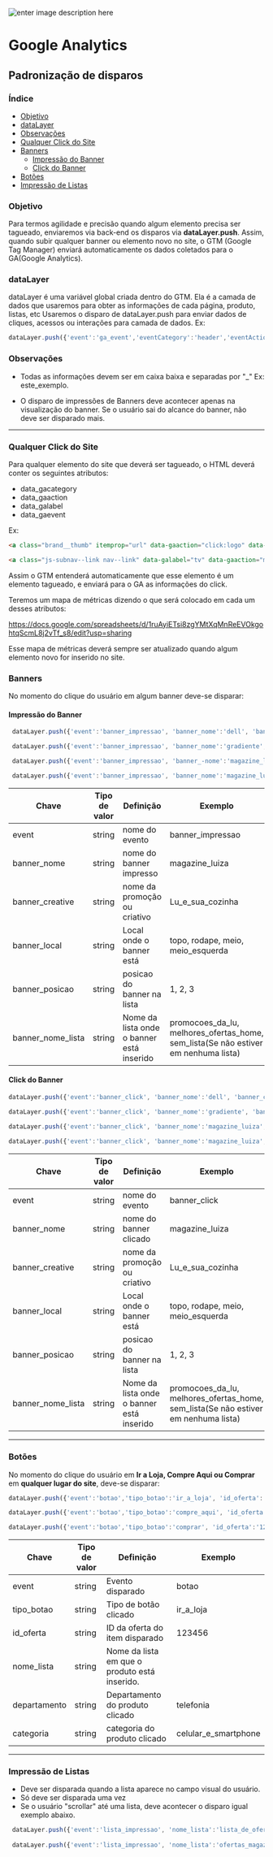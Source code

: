 ﻿![enter image description here](http://image.buscape.com/material/buscape.png)

# **Google Analytics**

## **Padronização de disparos**

### **Índice**

- [Objetivo](#objetivo)
- [dataLayer](#datalayer)
- [Observações](#observações)
- [Qualquer Click do Site](#qualquer-click-do-site)
- [Banners](#banners)
	- [Impressão do Banner](#impressão-do-banner)
	- [Click do Banner](#click-do-banner)
- [Botões](#botões)
- [Impressão de Listas](#impressão-de-listas)




### **Objetivo**

Para termos agilidade e precisão quando algum elemento precisa ser tagueado, enviaremos via back-end os disparos via  **dataLayer.push**. Assim, quando subir qualquer banner ou elemento novo no site, o GTM (Google Tag Manager) enviará automaticamente os dados coletados para o GA(Google Analytics). 


### **dataLayer**

dataLayer é uma variável global criada dentro do GTM. Ela é a camada de dados que usaremos para obter as informações de cada página, produto, listas, etc
Usaremos o disparo de dataLayer.push para enviar dados de cliques, acessos ou interações para camada de dados. Ex:


   ```js
dataLayer.push({'event':'ga_event','eventCategory':'header','eventAction':'click:logo','eventLabel':''});
```


### **Observações**

 - Todas as informações devem ser em caixa baixa e separadas por "_" Ex: este_exemplo.

 - O disparo de impressões de Banners deve acontecer apenas na visualização do banner. Se o usuário sai do alcance do banner, não deve ser disparado mais.

-------

### **Qualquer Click do Site**

Para qualquer elemento do site que deverá ser tagueado, o HTML deverá conter os seguintes atributos:

 - data_gacategory
 - data_gaaction
 - data_galabel
 - data_gaevent

Ex:

```html
<a class="brand__thumb" itemprop="url" data-gaaction="click:logo" data-gacategory="header" data-gaevent="event" title="Buscapé" href="/"><img itemprop="logo" alt="Buscapé" srcset="https://imagebuscape-a.akamaihd.net/material/logo-buscape.svg" src="https://imagebuscape-a.akamaihd.net/material/buscape.png"></a>

<a class="js-subnav--link nav--link" data-galabel="tv" data-gaaction="menu_principal" data-gacategory="menu" data-gaevent="event" itemprop="url" log-cat-attribute="log-cat-attribute" log_id="2852" href="/tv"><span class="nav--link__line"></span><i class="nav--ico nav--ico-left nav--ico-large ico--tv"></i>TV<i class="nav--ico nav--ico-right ico--arrow fl-right"></i></a>
```

Assim o GTM entenderá automaticamente que esse elemento é um elemento tagueado, e enviará para o GA as informações do click.

Teremos um mapa de métricas dizendo o que será colocado em cada um desses atributos:

https://docs.google.com/spreadsheets/d/1ruAyiETsi8zgYMtXqMnReEVOkgohtqScmL8j2vTf_s8/edit?usp=sharing

Esse mapa de métricas deverá sempre ser atualizado quando algum elemento novo for inserido no site.

### **Banners**

No momento do clique do usuário em algum banner deve-se disparar:

#### **Impressão do Banner** 

```js
 dataLayer.push({'event':'banner_impressao', 'banner_nome':'dell', 'banner_creative':'verao_notebooks','banner_posicao':'1', 'banner_nome_lista':'melhores_ofertas_home'});

 dataLayer.push({'event':'banner_impressao', 'banner_nome':'gradiente', 'banner_creative':'gradiente_voltou','banner_posicao':'2', 'banner_nome_lista':'melhores_ofertas_home'});

 dataLayer.push({'event':'banner_impressao', 'banner_-nome':'magazine_luiza', 'banner_creative':'lu_com_voce','banner_posicao':'1', 'banner_nome_lista':'promocoes_da_lu'});

 dataLayer.push({'event':'banner_impressao', 'banner_nome':'magazine_luiza', 'banner_creative':'lu_e_sua_cozinha','banner_posicao':'2', 'banner_nome_lista':'promocoes_da_lu'});
```
Chave| Tipo de valor| Definição |Exemplo
-------- | --- | ---|---
event		| string | nome do evento |banner_impressao
banner_nome | string | nome do banner impresso|magazine_luiza
banner_creative | string | nome da promoção ou criativo | Lu_e_sua_cozinha 
banner_local |string | Local onde o banner está | topo, rodape, meio, meio_esquerda
banner_posicao 	| string |posicao do banner na lista | 1, 2, 3
banner_nome_lista | string | Nome da lista onde o banner está inserido | promocoes_da_lu, melhores_ofertas_home, sem_lista(Se não estiver em nenhuma lista)
 


#### **Click do Banner**



```js
dataLayer.push({'event':'banner_click', 'banner_nome':'dell', 'banner_creative':'verao_notebooks','banner_posicao':'1', 'banner_nome_lista':'melhores_ofertas_home'});

dataLayer.push({'event':'banner_click', 'banner_nome':'gradiente', 'banner_creative':'gradiente_voltou','banner_posicao':'2', 'banner_nome_lista':'melhores_ofertas_home'});

dataLayer.push({'event':'banner_click', 'banner_nome':'magazine_luiza', 'banner_creative':'lu_com_voce','banner_posicao':'1', 'banner_nome_lista':'promocoes_da_lu'});
 
dataLayer.push({'event':'banner_click', 'banner_nome':'magazine_luiza', 'banner_creative':'lu_e_sua_cozinha','banner_posicao':'2', 'banner_nome_lista':'promocoes_da_lu'});
```

Chave| Tipo de valor| Definição |Exemplo
-------- | --- | ---|---
event		| string | nome do evento |banner_click
banner_nome | string | nome do banner clicado|magazine_luiza
banner_creative | string | nome da promoção ou criativo | Lu_e_sua_cozinha 
banner_local |string | Local onde o banner está | topo, rodape, meio, meio_esquerda
banner_posicao 	| string |posicao do banner na lista | 1, 2, 3
banner_nome_lista | string | Nome da lista onde o banner está inserido | promocoes_da_lu, melhores_ofertas_home, sem_lista(Se não estiver em nenhuma lista)
 

-------
### **Botões**

No momento do clique do usuário em **Ir a Loja,  Compre Aqui ou Comprar**  em **qualquer lugar do site**, deve-se disparar:

```js
dataLayer.push({'event':'botao','tipo_botao':'ir_a_loja', 'id_oferta':'12345','nome_lista':'notebook_imperdivel','departamento':'telefonia', 'categoria':'celular_e_smartphone', 'preco':'69.00','marca':'samsumg','loja':'submarino','posicao':'30',''});

dataLayer.push({'event':'botao','tipo_botao':'compre_aqui', 'id_oferta':'12345','nome_lista':'notebook_imperdivel','departamento':'telefonia', 'categoria':'celular_e_smartphone', 'preco':'69.00','marca':'samsumg','loja':'submarino','posicao':'30',''});

dataLayer.push({'event':'botao','tipo_botao':'comprar', 'id_oferta':'12345','nome_lista':'notebook_imperdivel','departamento':'telefonia', 'categoria':'celular_e_smartphone', 'preco':'69.00','marca':'samsumg','loja':'submarino','posicao':'1',''});
```

Chave| Tipo de valor| Definição |Exemplo
-------- | --- | ---|--
event		| string | Evento disparado 		|botao
tipo_botao	| string | Tipo de botão clicado 		|ir_a_loja
id_oferta 	| string | ID da oferta do item disparado |123456
nome_lista | string | Nome da lista em que o produto está inserido.
departamento | string | Departamento do produto clicado | telefonia
categoria | string | categoria do produto clicado | celular_e_smartphone

----------


### **Impressão de Listas**

- Deve ser disparada quando a lista aparece no campo visual do usuário.
- Só deve ser disparada uma vez
- Se o usuário "scrollar" até uma lista, deve acontecer o disparo igual exemplo abaixo.

```js
 dataLayer.push({'event':'lista_impressao', 'nome_lista':'lista_de_ofertas_da_home'});
 
 dataLayer.push({'event':'lista_impressao', 'nome_lista':'ofertas_magazine_luiza'});

